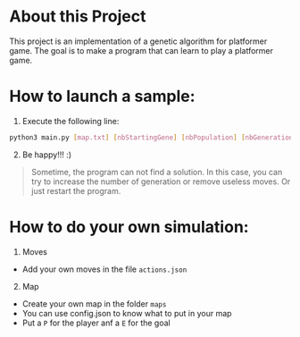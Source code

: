 # About this Project
This project is an implementation of a genetic algorithm for platformer game. The goal is to make a program that can learn to play a platformer game.

# How to launch a sample:

1. Execute the following line:
```sh
python3 main.py [map.txt] [nbStartingGene] [nbPopulation] [nbGeneration]
```
2. Be happy!!! :)

> Sometime, the program can not find a solution. In this case, you can try to increase the number of generation or remove useless moves. Or just restart the program.

# How to do your own simulation:
1. Moves
- Add your own moves in the file `actions.json`

2. Map
- Create your own map in the folder `maps`
- You can use config.json to know what to put in your map
- Put a `P` for the player anf a `E` for the goal
